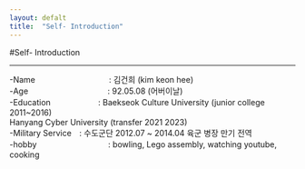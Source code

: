 ```yaml
---
layout: defalt
title:  "Self- Introduction"
---
```


#Self- Introduction
<hr>

-Name　　　　　　　　　 :   김건희 (kim keon hee) <br>
-Age　　　　　　　　　　:   92.05.08 (어버이날) <br>
-Education　　　　　　:   Baekseok Culture University (junior college 2011~2016) <br>
                      Hanyang Cyber University (transfer 2021 2023) <br>
-Military Service　:   수도군단 2012.07 ~ 2014.04 육군 병장 만기 전역 <br>
-hobby　　　　　　　　　:   bowling, Lego assembly, watching youtube, cooking <br>
